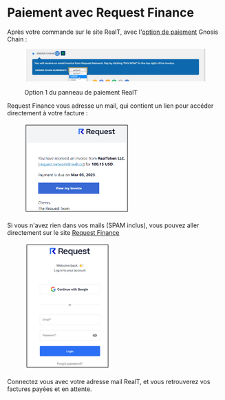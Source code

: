 # Paiement avec Request Finance

Après votre commande sur le site RealT, avec l'[option de paiement](mode-de-paiement-realt.md) Gnosis Chain :

<figure><img src="../../.gitbook/assets/image (12) (1).png" alt=""><figcaption><p>Option 1 du panneau de paiement RealT</p></figcaption></figure>

Request Finance vous adresse un mail, qui contient un lien pour accéder directement à votre facture :

<figure><img src="../../.gitbook/assets/image (230).png" alt=""><figcaption></figcaption></figure>

Si vous n'avez rien dans vos mails (SPAM inclus), vous pouvez aller directement sur le site [Request Finance](https://app.request.finance/login)

<figure><img src="../../.gitbook/assets/image (186).png" alt=""><figcaption></figcaption></figure>

Connectez vous avec votre adresse mail RealT, et vous retrouverez vos factures payées et en attente.
